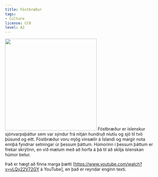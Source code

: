 ```yaml
---
title: Fóstbræður
tags:
- Culture
license: CC0
level: A2
---
```


<Image src="Fósbræður.jpg" position="left" width="303" height="303"/>
<Book audio="Fóstbræður2.mp3">
Fóstbræður er íslenskur sjónvarpsþáttur sem var sýndur frá nítján hundruð níutíu og sjö til tvö þúsund og eitt.
Fóstbræður voru mjög vinsælir á Íslandi og margir nota ennþá fyndnar setningar úr þessum þáttum.
Húmorinn í þessum þáttum er frekar skrýtinn, en við mælum með að horfa á þá til að skilja íslenskan húmor betur.

Það er hægt að finna marga þætti [https://www.youtube.com/watch?v=vLQy22V72GY á YouTube], en það er reyndar enginn texti.
</Book>

